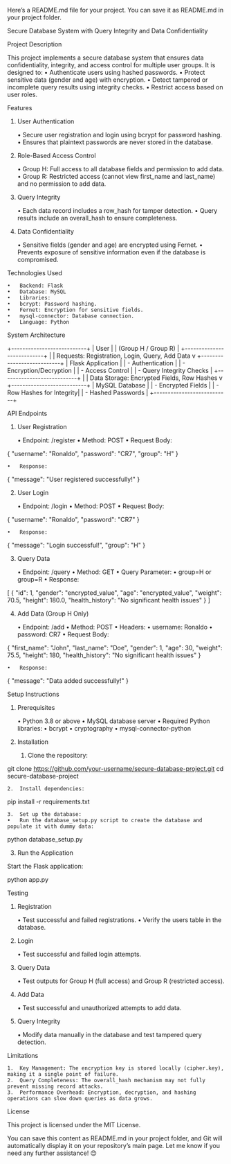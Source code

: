 Here’s a README.md file for your project. You can save it as README.md in your project folder.

Secure Database System with Query Integrity and Data Confidentiality

Project Description

This project implements a secure database system that ensures data confidentiality, integrity, and access control for multiple user groups. It is designed to:
	•	Authenticate users using hashed passwords.
	•	Protect sensitive data (gender and age) with encryption.
	•	Detect tampered or incomplete query results using integrity checks.
	•	Restrict access based on user roles.

Features

1. User Authentication

	•	Secure user registration and login using bcrypt for password hashing.
	•	Ensures that plaintext passwords are never stored in the database.

2. Role-Based Access Control

	•	Group H: Full access to all database fields and permission to add data.
	•	Group R: Restricted access (cannot view first_name and last_name) and no permission to add data.

3. Query Integrity

	•	Each data record includes a row_hash for tamper detection.
	•	Query results include an overall_hash to ensure completeness.

4. Data Confidentiality

	•	Sensitive fields (gender and age) are encrypted using Fernet.
	•	Prevents exposure of sensitive information even if the database is compromised.

Technologies Used

	•	Backend: Flask
	•	Database: MySQL
	•	Libraries:
	•	bcrypt: Password hashing.
	•	Fernet: Encryption for sensitive fields.
	•	mysql-connector: Database connection.
	•	Language: Python

System Architecture

+---------------------------+
|        User               |
|  (Group H / Group R)      |
+---------------------------+
         |
         | Requests: Registration, Login, Query, Add Data
         v
+---------------------------+
|    Flask Application      |
| - Authentication          |
| - Encryption/Decryption   |
| - Access Control          |
| - Query Integrity Checks  |
+---------------------------+
         |
         | Data Storage: Encrypted Fields, Row Hashes
         v
+---------------------------+
|       MySQL Database      |
| - Encrypted Fields        |
| - Row Hashes for Integrity|
| - Hashed Passwords        |
+---------------------------+

API Endpoints

1. User Registration

	•	Endpoint: /register
	•	Method: POST
	•	Request Body:

{
  "username": "Ronaldo",
  "password": "CR7",
  "group": "H"
}


	•	Response:

{
  "message": "User registered successfully!"
}



2. User Login

	•	Endpoint: /login
	•	Method: POST
	•	Request Body:

{
  "username": "Ronaldo",
  "password": "CR7"
}


	•	Response:

{
  "message": "Login successful!",
  "group": "H"
}



3. Query Data

	•	Endpoint: /query
	•	Method: GET
	•	Query Parameter:
	•	group=H or group=R
	•	Response:

[
  {
    "id": 1,
    "gender": "encrypted_value",
    "age": "encrypted_value",
    "weight": 70.5,
    "height": 180.0,
    "health_history": "No significant health issues"
  }
]



4. Add Data (Group H Only)

	•	Endpoint: /add
	•	Method: POST
	•	Headers:
	•	username: Ronaldo
	•	password: CR7
	•	Request Body:

{
  "first_name": "John",
  "last_name": "Doe",
  "gender": 1,
  "age": 30,
  "weight": 75.5,
  "height": 180,
  "health_history": "No significant health issues"
}


	•	Response:

{
  "message": "Data added successfully!"
}

Setup Instructions

1. Prerequisites

	•	Python 3.8 or above
	•	MySQL database server
	•	Required Python libraries:
	•	bcrypt
	•	cryptography
	•	mysql-connector-python

2. Installation

	1.	Clone the repository:

git clone https://github.com/your-username/secure-database-project.git
cd secure-database-project


	2.	Install dependencies:

pip install -r requirements.txt


	3.	Set up the database:
	•	Run the database_setup.py script to create the database and populate it with dummy data:

python database_setup.py



3. Run the Application

Start the Flask application:

python app.py

Testing

1. Registration

	•	Test successful and failed registrations.
	•	Verify the users table in the database.

2. Login

	•	Test successful and failed login attempts.

3. Query Data

	•	Test outputs for Group H (full access) and Group R (restricted access).

4. Add Data

	•	Test successful and unauthorized attempts to add data.

5. Query Integrity

	•	Modify data manually in the database and test tampered query detection.

Limitations

	1.	Key Management: The encryption key is stored locally (cipher.key), making it a single point of failure.
	2.	Query Completeness: The overall_hash mechanism may not fully prevent missing record attacks.
	3.	Performance Overhead: Encryption, decryption, and hashing operations can slow down queries as data grows.

License

This project is licensed under the MIT License.

You can save this content as README.md in your project folder, and Git will automatically display it on your repository’s main page. Let me know if you need any further assistance! 😊
